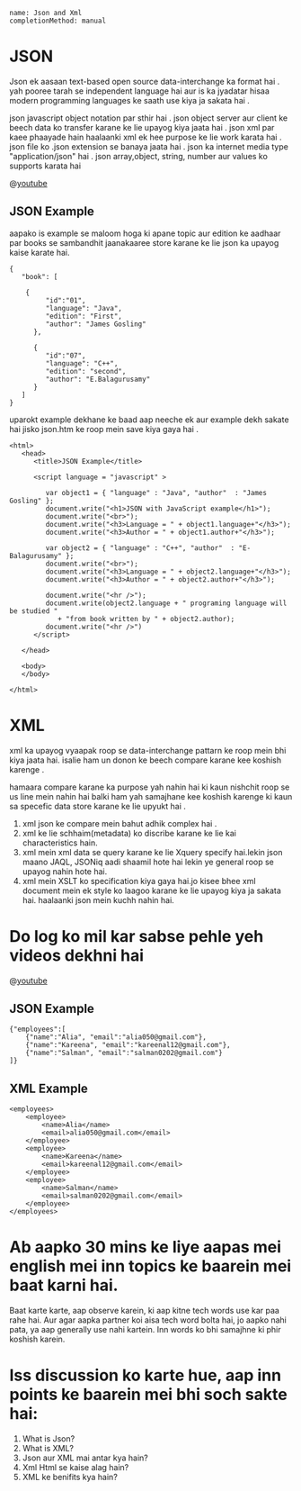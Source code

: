 ```ngMeta
name: Json and Xml
completionMethod: manual
```


# JSON
 
Json ek aasaan text-based open source data-interchange ka format hai . yah pooree tarah se independent language hai aur is ka jyadatar hisaa modern programming languages ke saath use kiya ja sakata hai .
 
json javascript object notation par sthir hai . json object server aur client ke beech data ko transfer karane ke lie upayog kiya jaata hai .
json xml par kaee phaayade hain haalaanki xml ek hee purpose ke lie work karata hai .
json file ko .json extension se banaya jaata hai . json ka internet media type "application/json" hai .
json array,object, string, number aur values ko supports karata hai

@[youtube](bMqevPKAPD4)


## JSON Example
aapako is example se maloom hoga ki apane topic aur edition ke aadhaar par books se sambandhit jaanakaaree store karane ke lie json ka upayog kaise karate hai.
```
{
   "book": [
	
    {
         "id":"01",
         "language": "Java",
         "edition": "First",
         "author": "‎James Gosling"
      },
	
      {
         "id":"07",
         "language": "C++",
         "edition": "second",
         "author": "E.Balagurusamy"
      }
   ]
}
```
uparokt example dekhane ke baad aap neeche ek aur example dekh sakate hai jisko json.htm ke roop mein save kiya gaya hai .
```
<html>
   <head>
      <title>JSON Example</title>
		
      <script language = "javascript" >
  
         var object1 = { "language" : "Java", "author"  : "James Gosling" };
         document.write("<h1>JSON with JavaScript example</h1>");
         document.write("<br>");
         document.write("<h3>Language = " + object1.language+"</h3>");  
         document.write("<h3>Author = " + object1.author+"</h3>");   

         var object2 = { "language" : "C++", "author"  : "E-Balagurusamy" };
         document.write("<br>");
         document.write("<h3>Language = " + object2.language+"</h3>");  
         document.write("<h3>Author = " + object2.author+"</h3>");   
  
         document.write("<hr />");
         document.write(object2.language + " programing language will be studied " 
            + "from book written by " + object2.author);
         document.write("<hr />")  
      </script>
		
   </head>
	
   <body>
   </body>
	
</html>
```


# XML

xml ka upayog vyaapak roop se data-interchange pattarn ke roop mein bhi kiya jaata hai. isalie ham un donon ke beech compare karane kee koshish karenge .

hamaara compare karane ka purpose yah nahin hai ki kaun nishchit roop se us line mein nahin hai balki ham yah samajhane kee koshish karenge ki kaun sa specefic data store karane ke lie upyukt hai .

1. xml json ke compare mein bahut adhik complex hai .
2. xml ke lie schhaim(metadata) ko discribe karane ke lie kai characteristics hain.
3. xml mein xml data se query karane ke lie Xquery specify hai.lekin json maano JAQL, JSONiq aadi shaamil hote hai lekin ye general roop se upayog nahin hote hai.
4. xml mein XSLT ko specification kiya gaya hai.jo kisee bhee xml document mein ek style ko laagoo karane ke lie upayog kiya ja sakata hai. haalaanki json mein kuchh nahin hai.

# Do log ko mil kar sabse pehle yeh videos dekhni hai


@[youtube](F7a_6r575RQ)

## JSON Example
```
{"employees":[  
    {"name":"Alia", "email":"alia050@gmail.com"},  
    {"name":"Kareena", "email":"kareenal12@gmail.com"},  
    {"name":"Salman", "email":"salman0202@gmail.com"}  
]}  
```
## XML Example
```
<employees>  
    <employee>  
        <name>Alia</name>   
        <email>alia050@gmail.com</email>  
    </employee>  
    <employee>  
        <name>Kareena</name>   
        <email>kareenal12@gmail.com</email>  
    </employee>  
    <employee>  
        <name>Salman</name>   
        <email>salman0202@gmail.com</email>  
    </employee>  
</employees>
```
# Ab aapko 30 mins ke liye aapas mei english mei inn topics ke baarein mei baat karni hai.
Baat karte karte, aap observe karein, ki aap kitne tech words use kar paa rahe hai.
Aur agar aapka partner koi aisa tech word bolta hai, jo aapko nahi pata, ya aap generally use nahi kartein. Inn words ko bhi samajhne ki phir koshish karein.

# Iss discussion ko karte hue, aap inn points ke baarein mei bhi soch sakte hai:
1. What is Json?
2. What is XML?
3. Json aur XML mai antar kya hain?
4. Xml Html se kaise alag hain?
5. XML ke benifits kya hain?

